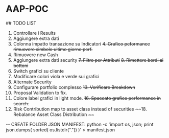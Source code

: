 # AAP-POC

## TODO LIST

1. Controllare i Results
2. Aggiungere extra dati
3. Colonna impatto transazione su Indicatori
~~4. Grafico peformance rimuovere simbolo ultimo giorno perf.~~
5. Rimuovere new Cash
6. Aggiungere extra dati security
~~7. Filtro per Attributi~~
~~8. Rimettere bordi ai bottoni~~
9. Switch grafici su cliente
10. Modificare colori viola e verde sui grafici
11. Alternate Security
12. Configurare portfolio complesso
~~13. Verificare Breakdown~~
14. Proposal Validation to fix.
15. Colore label grafici in light mode.
~~16. Spaccato grafico performance in search.~~
17. Risk Contribution map to asset class instead of securities
~~18. Rebalance Asset Class Distribution ~~


-- CREATE FOLDER JSON MANIFEST: python -c 'import os, json; print json.dumps( sorted( os.listdir(".")) )' > manifest.json
